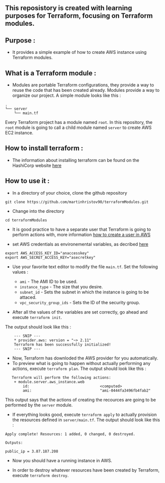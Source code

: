 ## This reposistory is created with learning purposes for Terraform, focusing on Terraform modules.

## Purpose :

- It provides a simple example of how to create AWS instance using Terraform modules.

## What is a Terraform module :

- Modules are portable Terraform configurations, they provide a way to reuse the code that has been created already. Modules provide a way to organize our project. A simple module looks like this :

```
.
└── server
    └── main.tf
```
Every Terraform project has a module named `root`. In this repository, the `root` module is going to call a child module named `server` to create AWS EC2 instance.

## How to install terraform : 

- The information about installing terraform can be found on the HashiCorp website 
[here](https://learn.hashicorp.com/terraform/getting-started/install.html)

## How to use it :

- In a directory of your choice, clone the github repository 
```
git clone https://github.com/martinhristov90/terraformModules.git
```

- Change into the directory
```
cd terraformModules
```

- It is good practice to have a separate user that Terraform is going to perform actions with, more information [how to create a user in AWS](https://docs.aws.amazon.com/IAM/latest/UserGuide/id_users.html)

- set AWS credentials as environemental variables, as decribed [here](https://www.terraform.io/docs/providers/aws/index.html#environment-variables)

```
export AWS_ACCESS_KEY_ID="anaccesskey"
export AWS_SECRET_ACCESS_KEY="asecretkey"
```

- Use your favorite text editor to modify the file `main.tf`. Set the following values :
    - `ami` - The AMI ID to be used.
    - `instance_type` - The size that you desire.
    - `subnet_id`  - Sets the subnet in which the instance is going to be attaced.
    - `vpc_security_group_ids` - Sets the ID of the security group.
    
- After all the values of the variables are set correctly, go ahead and execute `terraform init`. 

The output should look like this :

```shell
    --- SNIP ---
    * provider.aws: version = "~> 2.11"
    Terraform has been successfully initialized!
    --- SNIP ---
```
    
- Now, Terraform has downloded the AWS provider for you automatically.
- To preview what is going to happen without actually performing any actions, execute `terraform plan`. The output should look like this :

```shell
   Terraform will perform the following actions:
    + module.server.aws_instance.web
        id:                                <computed>
        ami:                               "ami-0444fa3496fb4fab2"
```
This output says that the actions of creating the recources are going to be performed by the `server` module.

- If everything looks good, execute `terraform apply` to actually provision the resources defined in `server/main.tf`. The output should look like this : 

```
Apply complete! Resources: 1 added, 0 changed, 0 destroyed.

Outputs:

public_ip = 3.87.187.208
```

- Now you should have a running instance in AWS.

- In order to destroy whatever resources have been created by Terraform, execute `terraform destroy`. 


